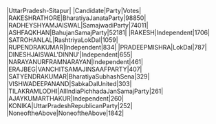  
|UttarPradesh-Sitapur|
|Candidate|Party|Votes|
|RAKESHRATHORE|BharatiyaJanataParty|98850|
|RADHEYSHYAMJAISWAL|SamajwadiParty|74011|
|ASHFAQKHAN|BahujanSamajParty|52181|
|RAKESH|Independent|1706|
|SATROHANLAL|RashtriyaLokDal|1059|
|RUPENDRAKUMAR|Independent|834|
|PRADEEPMISHRA|LokDal|787|
|DINESHJAISWAL'DINNU'|Independent|655|
|NARAYANURFRAMNARAYAN|Independent|461|
|ERAJBEG|VANCHITSAMAJINSAAFPARTY|407|
|SATYENDRAKUMAR|BharatiyaSubhashSena|329|
|VISHWADEEPANAND|SabkaDalUnited|303|
|TILAKRAMLODHI|AllIndiaPichhadaJanSamajParty|261|
|AJAYKUMARTHAKUR|Independent|260|
|KONIKA|UttarPradeshRepublicanParty|252|
|NoneoftheAbove|NoneoftheAbove|1842|
